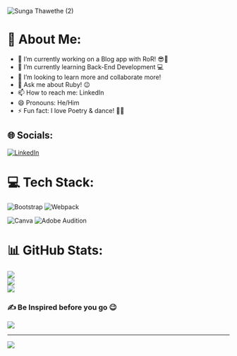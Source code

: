 ![Sunga Thawethe (2)](https://github.com/sunga12/sunga12/assets/117270680/4fc555b5-7ae3-465d-bbc7-f0edec9ffab1)


# 💫 About Me:
- 🔭 I’m currently working on a Blog app with RoR! 😎📖<br>
- 🌱 I’m currently learning Back-End Development 💻<br> 
- 👯 I’m looking to learn more and collaborate more!<br>
- 💬 Ask me about Ruby! 😉<br>
- 📫 How to reach me: LinkedIn<br>
- 😄 Pronouns: He/Him<br>
- ⚡ Fun fact: I love Poetry & dance! 🕺💃

## 🌐 Socials:
[![LinkedIn](https://img.shields.io/badge/LinkedIn-%230077B5.svg?logo=linkedin&logoColor=white)](https://www.linkedin.com/in/sungabanja-thawethe)

# 💻 Tech Stack:
 ![Bootstrap](https://img.shields.io/badge/bootstrap-%23563D7C.svg?style=for-the-badge&logo=bootstrap&logoColor=white) ![Webpack](https://img.shields.io/badge/webpack-%238DD6F9.svg?style=for-the-badge&logo=webpack&logoColor=black) 
 
 ![Canva](https://img.shields.io/badge/Canva-%2300C4CC.svg?style=for-the-badge&logo=Canva&logoColor=white) ![Adobe Audition](https://img.shields.io/badge/Adobe%20Audition-9999FF.svg?style=for-the-badge&logo=Adobe%20Audition&logoColor=white)
# 📊 GitHub Stats:
![](https://github-readme-stats.vercel.app/api?username=sunga12&theme=city_light&hide_border=false&include_all_commits=false&count_private=false)<br/>
![](https://github-readme-streak-stats.herokuapp.com/?user=sunga12&theme=city_light&hide_border=false)<br/>
![](https://github-readme-stats.vercel.app/api/top-langs/?username=sunga12&theme=city_light&hide_border=false&include_all_commits=false&count_private=false&layout=compact)

### ✍️ Be Inspired before you go 😉
![](https://quotes-github-readme.vercel.app/api?type=horizontal&theme=radical)

---
[![](https://visitcount.itsvg.in/api?id=sunga12&icon=1&color=0)](https://visitcount.itsvg.in)

<!-- Proudly created with GPRM ( https://gprm.itsvg.in ) -->
